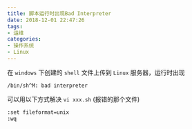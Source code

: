 ```yaml
---
title: 脚本运行时出现Bad Interpreter
date: 2018-12-01 22:47:26
tags:
- 运维
categories:
- 操作系统
- Linux
---
```

在 <code>windows</code> 下创建的 <code>shell</code> 文件上传到 <code>Linux</code> 服务器，运行时出现
```shell
/bin/sh^M: bad interpreter
```
可以用以下方式解决
<code>vi xxx.sh</code> (报错的那个文件)

```sh
:set fileformat=unix
:wq
```